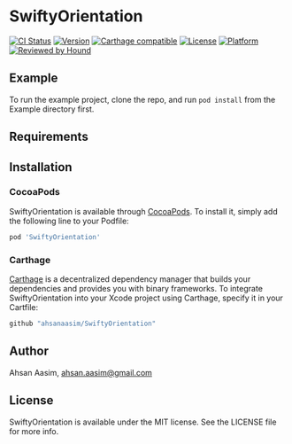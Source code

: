 # SwiftyOrientation

[![CI Status](https://img.shields.io/travis/ahsanaasim/SwiftyOrientation.svg?style=flat)](https://travis-ci.org/ahsanaasim/SwiftyOrientation)
[![Version](https://img.shields.io/cocoapods/v/SwiftyOrientation.svg?style=flat)](https://cocoapods.org/pods/SwiftyOrientation)
[![Carthage compatible](https://img.shields.io/badge/Carthage-compatible-4BC51D.svg?style=flat)](https://github.com/Carthage/Carthage)
[![License](https://img.shields.io/cocoapods/l/SwiftyOrientation.svg?style=flat)](https://cocoapods.org/pods/SwiftyOrientation)
[![Platform](https://img.shields.io/cocoapods/p/SwiftyOrientation.svg?style=flat)](https://cocoapods.org/pods/SwiftyOrientation)
[![Reviewed by Hound](https://img.shields.io/badge/Reviewed_by-Hound-8E64B0.svg)](https://houndci.com)

## Example

To run the example project, clone the repo, and run `pod install` from the Example directory first.

## Requirements

## Installation

### CocoaPods
SwiftyOrientation is available through [CocoaPods](https://cocoapods.org). To install
it, simply add the following line to your Podfile:

```ruby
pod 'SwiftyOrientation'
```

### Carthage

[Carthage](https://github.com/Carthage/Carthage) is a decentralized dependency manager that builds your dependencies and provides you with binary frameworks. To integrate SwiftyOrientation into your Xcode project using Carthage, specify it in your Cartfile:

```ruby
github "ahsanaasim/SwiftyOrientation"
```

## Author

Ahsan Aasim, ahsan.aasim@gmail.com

## License

SwiftyOrientation is available under the MIT license. See the LICENSE file for more info.
